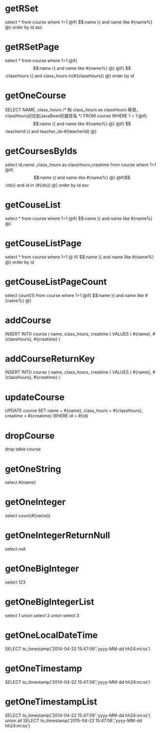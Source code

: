 getRSet
====
select * from course where 1=1 
@if( $$:name ){ 
and name like #{name%} 
@} 
order by id asc

getRSetPage
====
select * from course where 1=1 
@if( $$:name ){ 
and name like #{name%}
@}
@if( $$:classHours ){ 
and class_hours in(#{classHours})
@} 
order by id

getOneCourse
===
SELECT NAME, class_hours 
/* 和 class_hours as classHours 等效，classHours对应到JavaBean的属性名 */ 
FROM course WHERE 1 = 1 
@if( $$:name ){ 
and name like #{name%} 
@} 
@if( $$:teacherId ){ 
and teacher_id=#{teacherId}
@}

getCoursesByIds
===
select id,name ,class_hours as classHours,creatime from course where 1=1 
@if( $$:name ){  
and name like #{name%} 
@} 
@if($$:ids){ 
and id in (#{ids})
@} 
order by id asc

getCouseList
====
select * from course where 1=1 
@if( $$:name ){ 
and name like #{name%} 
@}

getCouseListPage
====
select * from course where 1=1 
@ if( $$:name ){ 
and name like #{name%} 
@}
order by id

getCouseListPageCount
====
select count(1) from course where 1=1 
@if( $$:name ){
and name like #{name%}
@}


addCourse
====
INSERT INTO course (
name,
class_hours,
creatime
)
VALUES
(
#{name},
#{classHours},
#{creatime}
)


addCourseReturnKey
====
INSERT INTO course (
name,
class_hours,
creatime
)
VALUES
(
#{name},
#{classHours},
#{creatime}
)

updateCourse
====
UPDATE
course
SET
name = #{name},
class_hours = #{classHours},
creatime = #{creatime} WHERE id = #{id}

dropCourse
====
drop table course

getOneString
===
select #{name}

getOneInteger
===
select count(#{name})

getOneIntegerReturnNull
===
select null

getOneBigInteger
===
select 123

getOneBigIntegerList
===
select 1 union select 2 union select 3

getOneLocalDateTime
===
SELECT to_timestamp('2014-04-22 15:47:06','yyyy-MM-dd hh24:mi:ss')

getOneTimestamp
===
SELECT to_timestamp('2014-04-22 15:47:06','yyyy-MM-dd hh24:mi:ss')

getOneTimestampList
===
SELECT to_timestamp('2014-04-22 15:47:06','yyyy-MM-dd hh24:mi:ss')
union all SELECT to_timestamp('2015-04-22 15:47:06','yyyy-MM-dd hh24:mi:ss')

